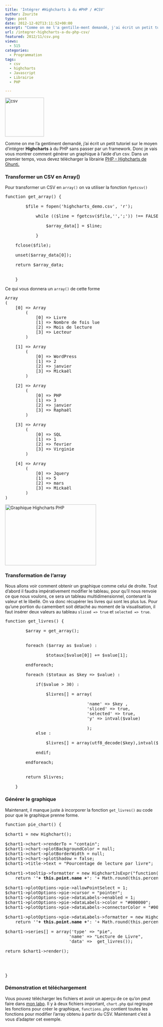 ```yaml
---
title: 'Intégrer #Highcharts à du #PHP / #CSV'
author: Zourite
type: post
date: 2012-12-02T13:11:52+00:00
excerpt: "Comme on me l'a gentille-ment demandé, j'ai écrit un petit tutoriel sur le moyen d'intégrer Highcharts à du PHP sans passer par un framework. Donc je vais vous montrer comment générer un graphique à l'aide d'un csv."
url: /integrer-highcharts-a-du-php-csv/
featured: 2012/11/csv.png
views:
  - 515
categories:
  - Programmation
tags:
  - csv
  - highcharts
  - Javascript
  - Librairie
  - PHP

---
```

[<img src="2012/11/csv.png" alt="csv" title="csv" width="128" height="128" class="alignright size-full wp-image-2423" />][1]

Comme on me l&rsquo;a gentiment demandé, j&rsquo;ai écrit un petit tutoriel sur le moyen d&rsquo;intégrer **Highcharts** à du PHP sans passer par un framework. Donc je vais vous montrer comment générer un graphique à l&rsquo;aide d&rsquo;un csv. Dans un premier temps, vous devez télécharger la librairie <a href="https://github.com/ghunti/HighchartsPHP/" target="_blank">PHP &#8211; Highcharts de Ghunti.</a>

### Transformer un CSV en Array()

Pour transformer un CSV en `array()` on va utiliser la fonction `fgetcsv()`

<pre>function get_array() {

		$file = fopen('highcharts_demo.csv', 'r');
			
			while (($line = fgetcsv($file,'',';')) !== FALSE) {
	
  				$array_data[] = $line;
			
			}
		
	fclose($file);

	unset($array_data[0]);

	return $array_data;


	}
</pre>

Ce qui vous donnera un `array()` de cette forme

<pre>Array
(
    [0] => Array
        (
            [0] => Livre
            [1] => Nombre de fois lue
            [2] => Mois de lecture
            [3] => Lecteur
        )

    [1] => Array
        (
            [0] => WordPress
            [1] => 2
            [2] => janvier
            [3] => Mickaël
        )

    [2] => Array
        (
            [0] => PHP
            [1] => 3
            [2] => janvier
            [3] => Raphaël
        )

    [3] => Array
        (
            [0] => SQL
            [1] => 1
            [2] => fevrier
            [3] => Virginie
        )

    [4] => Array
        (
            [0] => Jquery
            [1] => 5
            [2] => mars
            [3] => Mickaël
        )
)</pre>

[<img src="2012/12/Sélection_012-300x200.jpg" alt="Graphique Highcharts PHP" title="Graphique Highcharts PHP" width="300" height="200" class="alignright size-medium wp-image-2436" />][2]

### Transformation de l&rsquo;array

Nous allons voir comment obtenir un graphique comme celui de droite. Tout d&rsquo;abord il faudra impérativement modifier le tableau, pour qu&rsquo;il nous renvoie ce que nous voulons, ce sera un tableau multidimensionnel, contenant la valeur et le libellé. On va donc récupérer les livres qui sont les plus lus. Pour qu&rsquo;une portion du camembert soit détaché au moment de la visualisation, il faut insérer deux valeurs au tableau `sliced => true` et `selected => true`.

<pre>function get_livres() {

		$array = get_array();


		foreach ($array as $value) :
				
				$totaux[$value[0]] += $value[1];

		endforeach;

		foreach ($totaux as $key => $value) :

			if($value > 30) :

				$livres[] = array(

								'name' => $key , 
								'sliced' => true,
                                'selected' => true, 
                                'y' => intval($value)

                                ); 
			else :

				$livres[] = array(utf8_decode($key),intval($value));
			
			endif;	

		endforeach;

		
		return $livres;

	}</pre>

### Générer le graphique 

Maintenant, il manque juste à incorporer la fonction `get_livres()` au code pour que le graphique prenne forme.

<pre>function pie_chart() {

$chart1 = new Highchart();

$chart1->chart->renderTo = "contain";
$chart1->chart->plotBackgroundColor = null;
$chart1->chart->plotBorderWidth = null;
$chart1->chart->plotShadow = false;
$chart1->title->text = "Pourcentage de lecture par livre";

$chart1->tooltip->formatter = new HighchartJsExpr("function() {
    return '<b>'+ this.point.name +'</b>: '+ Math.round(this.percentage*100)/100 +' %';}");

$chart1->plotOptions->pie->allowPointSelect = 1;
$chart1->plotOptions->pie->cursor = "pointer";
$chart1->plotOptions->pie->dataLabels->enabled = 1;
$chart1->plotOptions->pie->dataLabels->color = "#000000";
$chart1->plotOptions->pie->dataLabels->connectorColor = "#000000";

$chart1->plotOptions->pie->dataLabels->formatter = new HighchartJsExpr("function() {
    return '<b>'+ this.point.name +'</b>: '+ Math.round(this.percentage*100)/100 +' %'; }");

$chart1->series[] = array('type' => "pie",
                         'name' => "Lecture de Livre",
                         'data' =>  get_livres());

return $chart1->render();




}
</pre>

### Démonstration et téléchargement

Vous pouvez télécharger les fichiers et avoir un aperçu de ce qu&rsquo;on peut faire dans [mon labo][3]. Il y à deux fichiers important, `chart.php` qui regroupe les fonctions pour créer le graphique, `functions.php` contient toutes les fonctions pour modifier l&rsquo;array obtenu à partir du CSV. Maintenant c&rsquo;est à vous d&rsquo;adapter cet exemple.

 [1]: 2012/11/csv.png
 [2]: 2012/12/Sélection_012.jpg
 [3]: http://labo.saugrin-sonia.fr/highcharts-php/